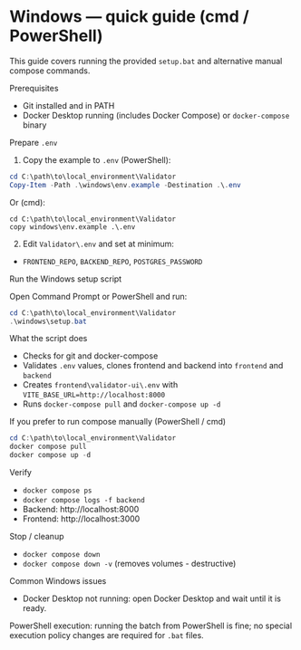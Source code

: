# Windows — quick guide (cmd / PowerShell)

This guide covers running the provided `setup.bat` and alternative manual compose commands.

Prerequisites
- Git installed and in PATH
- Docker Desktop running (includes Docker Compose) or `docker-compose` binary

Prepare `.env`
1. Copy the example to `.env` (PowerShell):

```powershell
cd C:\path\to\local_environment\Validator
Copy-Item -Path .\windows\env.example -Destination .\.env
```

Or (cmd):

```
cd C:\path\to\local_environment\Validator
copy windows\env.example .\.env
```

2. Edit `Validator\.env` and set at minimum:
- `FRONTEND_REPO`, `BACKEND_REPO`, `POSTGRES_PASSWORD`

Run the Windows setup script

Open Command Prompt or PowerShell and run:

```powershell
cd C:\path\to\local_environment\Validator
.\windows\setup.bat
```

What the script does
- Checks for git and docker-compose
- Validates `.env` values, clones frontend and backend into `frontend` and `backend`
- Creates `frontend\validator-ui\.env` with `VITE_BASE_URL=http://localhost:8000`
- Runs `docker-compose pull` and `docker-compose up -d`

If you prefer to run compose manually (PowerShell / cmd)

```powershell
cd C:\path\to\local_environment\Validator
docker compose pull
docker compose up -d
```

Verify
- `docker compose ps`
- `docker compose logs -f backend`
- Backend: http://localhost:8000
- Frontend: http://localhost:3000

Stop / cleanup
- `docker compose down`
- `docker compose down -v` (removes volumes - destructive)

Common Windows issues
- Docker Desktop not running: open Docker Desktop and wait until it is ready.

PowerShell execution: running the batch from PowerShell is fine; no special execution policy changes are required for `.bat` files.
